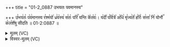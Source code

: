 +++
title = "01-2_0887 उभयतः पवमानस्य"

+++
उ꣣भय꣢तः꣣ प꣡व꣢मानस्य र꣣श्म꣡यो꣢ ध्र꣣व꣡स्य꣢ स꣣तः꣡ परि꣢꣯ यन्ति के꣣त꣡वः꣢। य꣡दी꣢ प꣣वि꣢त्रे꣣ अ꣡धि꣢ मृ꣣ज्य꣢ते꣣ ह꣢रिः꣣ स꣢त्ता꣣ नि꣡ योनौ꣢꣯ क꣣ल꣡शे꣢षु सीदति ॥ 01-2:0887 ॥

<details><summary>मूलम् (VC)</summary>

उ꣣भय꣢तः꣣ प꣡व꣢मानस्य र꣣श्म꣡यो꣢ ध्रु꣣व꣡स्य꣢ स꣣तः꣡ परि꣢꣯ यन्ति के꣣त꣡वः꣢ । य꣡दी꣢ प꣣वि꣢त्रे꣣ अ꣡धि꣢ मृ꣣ज्य꣢ते꣣ ह꣡रिः꣢ स꣢त्ता꣣ नि꣡ योनौ꣢꣯ क꣣ल꣡शे꣢षु सीदति ॥८८७॥
</details>

<details><summary>विस्वर-मूलम् (VC)</summary>

उभयतः पवमानस्य रश्मयो ध्रुवस्य सतः परि यन्ति केतवः । यदी पवित्रे अधि मृज्यते हरिः सत्ता नि योनौ कलशेषु सीदति ॥८८७॥
</details>